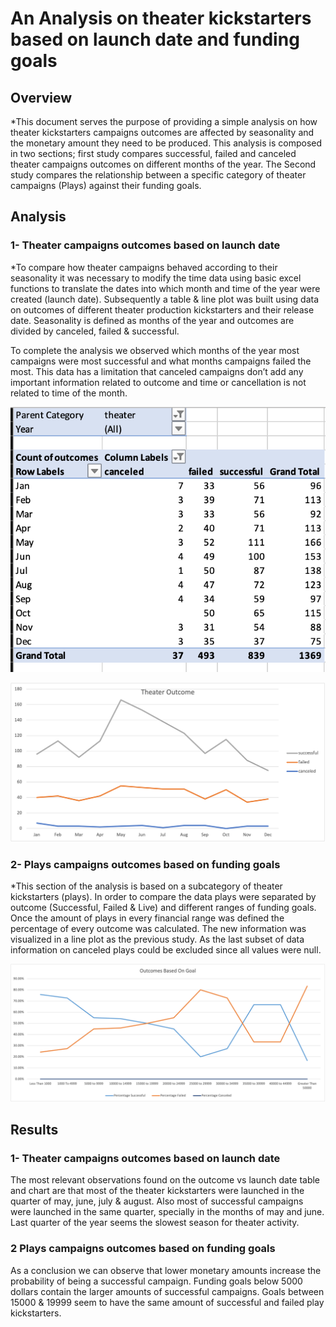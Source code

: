 # An Analysis on theater kickstarters based on launch date and funding goals

## Overview 
*This document serves the purpose of providing a simple analysis on how theater kickstarters campaigns outcomes are affected by seasonality and the monetary amount they need to be produced. This analysis is composed in two sections; first study compares successful, failed and canceled theater campaigns outcomes on different months of the year. The Second study compares the relationship between a specific category of theater campaigns (Plays) against their funding goals.


## Analysis 

### 1- Theater campaigns outcomes based on launch date

*To compare how theater campaigns behaved according to their seasonality it was necessary to modify the time data using basic excel functions to translate the dates into which month and time of the year were created (launch date). Subsequently a table & line plot was built using data on outcomes of different theater production kickstarters and their release date. Seasonality is defined as months of the year and outcomes are divided by canceled, failed & successful. 

To complete the analysis we observed which months of the year most campaigns were most successful and what months campaigns failed the most.  This data has a limitation that canceled campaigns don’t add any important information related to outcome and time or cancellation is not related to time of the month. 

![Alt Text](https://github.com/ramonmhung/kickstarter-analysis-/blob/main/Resources/Launch_Date_Table.png)

![Alt Text](https://github.com/ramonmhung/kickstarter-analysis-/blob/main/Resources/Theater_Outcomes_Vs_Launch.png)

### 2- Plays campaigns outcomes based on funding goals

*This section of the analysis is based on a subcategory of theater kickstarters (plays). In order to compare the data plays were separated by outcome (Successful, Failed & Live) and different ranges of funding goals. Once the amount of plays in every financial range was defined the percentage of every outcome was calculated. The new information was visualized in a line plot as the previous study. As the last subset of data information on canceled plays could be excluded since all values were null.

![Alt Text](https://github.com/ramonmhung/kickstarter-analysis-/blob/main/Resources/Outcomes_Based_Goal.png)

## Results 

### 1- Theater campaigns outcomes based on launch date

The most relevant observations found on the outcome vs launch date table and chart are that most of the theater kickstarters were launched in the quarter of may, june, july & august. Also most of successful campaigns were launched in the same quarter, specially in the months of may and june. Last quarter of the year seems the slowest season for theater activity. 

### 2 Plays campaigns outcomes based on funding goals 

As a conclusion we can observe that lower monetary amounts increase the probability of being a successful campaign. Funding goals below 5000 dollars contain the larger amounts of successful campaigns. Goals between 15000 & 19999 seem to have the same amount of successful and failed play kickstarters. 




